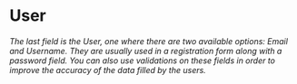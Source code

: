 # User

###### The last field is the User, one where there are two available options: Email and Username. They are usually used in a registration form along with a password field. You can also use validations on these fields in order to improve the accuracy of the data filled by the users.



